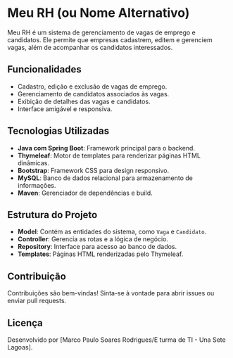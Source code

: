 # Meu RH (ou Nome Alternativo)

Meu RH é um sistema de gerenciamento de vagas de emprego e candidatos. Ele permite que empresas cadastrem, editem e gerenciem vagas, além de acompanhar os candidatos interessados.

## Funcionalidades

- Cadastro, edição e exclusão de vagas de emprego.
- Gerenciamento de candidatos associados às vagas.
- Exibição de detalhes das vagas e candidatos.
- Interface amigável e responsiva.

## Tecnologias Utilizadas

- **Java com Spring Boot**: Framework principal para o backend.
- **Thymeleaf**: Motor de templates para renderizar páginas HTML dinâmicas.
- **Bootstrap**: Framework CSS para design responsivo.
- **MySQL**: Banco de dados relacional para armazenamento de informações.
- **Maven**: Gerenciador de dependências e build.

## Estrutura do Projeto

- **Model**: Contém as entidades do sistema, como `Vaga` e `Candidato`.
- **Controller**: Gerencia as rotas e a lógica de negócio.
- **Repository**: Interface para acesso ao banco de dados.
- **Templates**: Páginas HTML renderizadas pelo Thymeleaf.

## Contribuição

Contribuições são bem-vindas! Sinta-se à vontade para abrir issues ou enviar pull requests.

## Licença

Desenvolvido por [Marco Paulo Soares Rodrigues/E turma de TI - Una Sete Lagoas].
